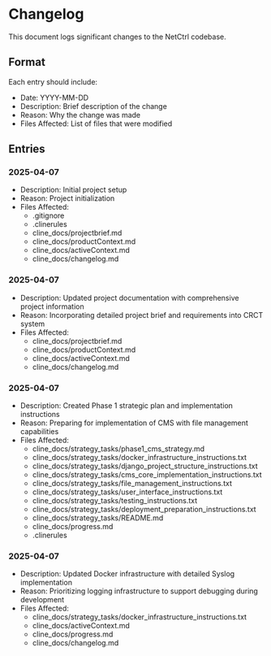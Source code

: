 # Changelog

This document logs significant changes to the NetCtrl codebase.

## Format
Each entry should include:
- Date: YYYY-MM-DD
- Description: Brief description of the change
- Reason: Why the change was made
- Files Affected: List of files that were modified

## Entries

### 2025-04-07
- Description: Initial project setup
- Reason: Project initialization
- Files Affected: 
  - .gitignore
  - .clinerules
  - cline_docs/projectbrief.md
  - cline_docs/productContext.md
  - cline_docs/activeContext.md
  - cline_docs/changelog.md

### 2025-04-07
- Description: Updated project documentation with comprehensive project information
- Reason: Incorporating detailed project brief and requirements into CRCT system
- Files Affected: 
  - cline_docs/projectbrief.md
  - cline_docs/productContext.md
  - cline_docs/activeContext.md
  - cline_docs/changelog.md

### 2025-04-07
- Description: Created Phase 1 strategic plan and implementation instructions
- Reason: Preparing for implementation of CMS with file management capabilities
- Files Affected: 
  - cline_docs/strategy_tasks/phase1_cms_strategy.md
  - cline_docs/strategy_tasks/docker_infrastructure_instructions.txt
  - cline_docs/strategy_tasks/django_project_structure_instructions.txt
  - cline_docs/strategy_tasks/cms_core_implementation_instructions.txt
  - cline_docs/strategy_tasks/file_management_instructions.txt
  - cline_docs/strategy_tasks/user_interface_instructions.txt
  - cline_docs/strategy_tasks/testing_instructions.txt
  - cline_docs/strategy_tasks/deployment_preparation_instructions.txt
  - cline_docs/strategy_tasks/README.md
  - cline_docs/progress.md
  - .clinerules

### 2025-04-07
- Description: Updated Docker infrastructure with detailed Syslog implementation
- Reason: Prioritizing logging infrastructure to support debugging during development
- Files Affected: 
  - cline_docs/strategy_tasks/docker_infrastructure_instructions.txt
  - cline_docs/activeContext.md
  - cline_docs/progress.md
  - cline_docs/changelog.md
